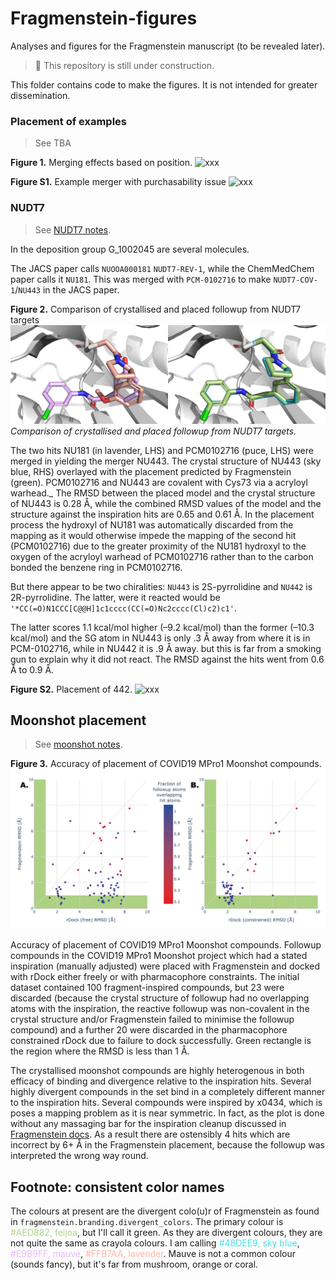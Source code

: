 # Fragmenstein-figures
Analyses and figures for the Fragmenstein manuscript (to be revealed later).

> :construction: This repository is still under construction.

This folder contains code to make the figures.
It is not intended for greater dissemination.


### Placement of examples
> See TBA
> 
**Figure 1.** Merging effects based on position.
![xxx](this_file_does_not_exist.png)

**Figure S1.** Example merger with purchasability issue
![xxx](this_file_does_not_exist.png)

### NUDT7
> See [NUDT7 notes](NUDT7/README.md).

In the deposition group G_1002045 are several molecules.

The JACS paper calls `NUOOA000181` `NUDT7-REV-1`, while the ChemMedChem paper calls it `NU181`.
This was merged with `PCM-0102716` to make `NUDT7-COV-1`/`NU443` in the JACS paper.

**Figure 2.** Comparison of crystallised and placed followup from NUDT7 targets
![NUDT7](NUDT7_NU443.png)
_Comparison of crystallised and placed followup from NUDT7 targets._

The two hits NU181 (in lavender, LHS) and PCM0102716 (puce, LHS) were merged in <paper> yielding the merger NU443.
The crystal structure of NU443 (sky blue, RHS) overlayed with the placement predicted by Fragmenstein (green).
PCM0102716 and NU443 are covalent with Cys73 via a acryloyl warhead._
The RMSD between the placed model and the crystal structure of NU443 is 0.28 Å, 
while the combined RMSD values of the model and the structure against the inspiration hits are 0.65 and 0.61 Å. 
In the placement process the hydroxyl of NU181 was automatically discarded from the mapping 
as it would otherwise impede the mapping of the second hit (PCM0102716) due to the greater proximity of 
the NU181 hydroxyl to the oxygen of the acryloyl warhead of PCM0102716 
rather than to the carbon bonded the benzene ring in PCM0102716.

But there appear to be two chiralities: `NU443` is 2S-pyrrolidine and `NU442` is 2R-pyrrolidine.
The latter, were it reacted would be `'*CC(=O)N1CCC[C@@H]1c1cccc(CC(=O)Nc2cccc(Cl)c2)c1'`.

The latter scores 1.1 kcal/mol higher (–9.2 kcal/mol) than the former (–10.3 kcal/mol)
and the SG atom in NU443 is only .3 Å away from where it is in PCM-0102716,
while in NU442 it is .9 Å away.
but this is far from a smoking gun to explain why it did not react.
The RMSD against the hits went from 0.6 Å to 0.9 Å.

**Figure S2.** Placement of 442.
![xxx](this_file_does_not_exist.png)

## Moonshot placement

> See [moonshot notes](moonshot/README.md).

**Figure 3.** Accuracy of placement of COVID19 MPro1 Moonshot compounds.
![moonshot](moonshot_placement_comparison.png)

Accuracy of placement of COVID19 MPro1 Moonshot compounds. 
Followup compounds in the COVID19 MPro1 Moonshot project which had a stated inspiration (manually adjusted) 
were placed with Fragmenstein and docked with rDock either freely or with pharmacophore constraints. 
The initial dataset contained 100 fragment-inspired compounds, but 23 were discarded 
(because the crystal structure of followup had no overlapping atoms with the inspiration, 
the reactive followup was non-covalent in the crystal structure 
and/or Fragmenstein failed to minimise the followup compound) 
and a further 20 were discarded in the pharmacophore constrained rDock due to failure to dock successfully.
Green rectangle is the region where the RMSD is less than 1 Å.

The crystallised moonshot compounds are highly heterogenous in both efficacy of binding and divergence 
relative to the inspiration hits.
Several highly divergent compounds in the set bind in a completely different manner to the inspiration hits.
Several compounds were inspired by x0434, which is poses a mapping problem as it is near symmetric.
In fact, as the plot is done without any massaging bar for the inspiration cleanup discussed in 
[Fragmenstein docs](https://github.com/matteoferla/Fragmenstein/blob/master/documentation/notes/manual_filtering.md).
As a result there are ostensibly 4 hits which are incorrect by 6+ Å in the Fragmenstein placement,
because the followup was interpreted the wrong way round.



## Footnote: consistent color names
The colours at present are the divergent colo(u)r of Fragmenstein as found in `fragmenstein.branding.divergent_colors`.
The primary colour is <span style="color:#AED882;">#AED882, feijoa</span>, but I'll call it green.
As they are divergent colours, they are not quite the same as crayola colours.
I am calling <span style="color:#48DEE9;">#48DEE9, sky blue</span>,
<span style="color:#E9B9FF;">#E9B9FF, mauve</span>,
<span style="color:#FFB7AA;">#FFB7AA, lavender</span>.
Mauve is not a common colour (sounds fancy), but it's far from mushroom, orange or coral.
